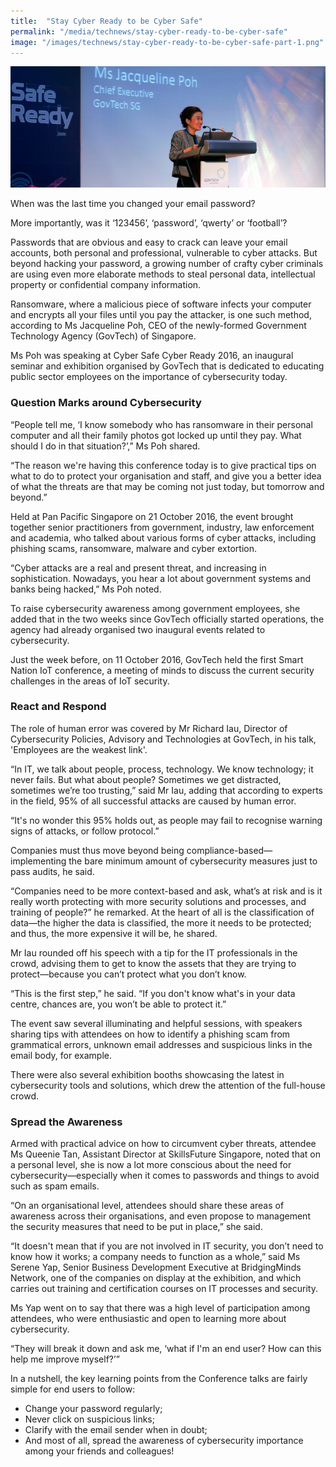 ```yaml
---
title:  "Stay Cyber Ready to be Cyber Safe"
permalink: "/media/technews/stay-cyber-ready-to-be-cyber-safe"
image: "/images/technews/stay-cyber-ready-to-be-cyber-safe-part-1.png"
---
```


![stay cyber ready to be cyber safe](/images/technews/stay-cyber-ready-to-be-cyber-safe-part-1.png)

When was the last time you changed your email password?

More importantly, was it ‘123456’, ‘password’, ‘qwerty’ or ‘football’?

Passwords that are obvious and easy to crack can leave your email accounts, both personal and professional, vulnerable to cyber attacks. But beyond hacking your password, a growing number of crafty cyber criminals are using even more elaborate methods to steal personal data, intellectual property or confidential company information.

Ransomware, where a malicious piece of software infects your computer and encrypts all your files until you pay the attacker, is one such method, according to Ms Jacqueline Poh, CEO of the newly-formed Government Technology Agency (GovTech) of Singapore.

Ms Poh was speaking at Cyber Safe Cyber Ready 2016, an inaugural seminar and exhibition organised by GovTech that is dedicated to educating public sector employees on the importance of cybersecurity today.

### **Question Marks around Cybersecurity**
“People tell me, ‘I know somebody who has ransomware in their personal computer and all their family photos got locked up until they pay. What should I do in that situation?’,” Ms Poh shared.

“The reason we're having this conference today is to give practical tips on what to do to protect your organisation and staff, and give you a better idea of what the threats are that may be coming not just today, but tomorrow and beyond.”

Held at Pan Pacific Singapore on 21 October 2016, the event brought together senior practitioners from government, industry, law enforcement and academia, who talked about various forms of cyber attacks, including phishing scams, ransomware, malware and cyber extortion.

“Cyber attacks are a real and present threat, and increasing in sophistication. Nowadays, you hear a lot about government systems and banks being hacked,” Ms Poh noted.

To raise cybersecurity awareness among government employees, she added that in the two weeks since GovTech officially started operations, the agency had already organised two inaugural events related to cybersecurity.

Just the week before, on 11 October 2016, GovTech held the first Smart Nation IoT conference, a meeting of minds to discuss the current security challenges in the areas of IoT security.

### **React and Respond**
The role of human error was covered by Mr Richard Iau, Director of Cybersecurity Policies, Advisory and Technologies at GovTech, in his talk, 'Employees are the weakest link'.

“In IT, we talk about people, process, technology. We know technology; it never fails. But what about people? Sometimes we get distracted, sometimes we’re too trusting,” said Mr Iau, adding that according to experts in the field, 95% of all successful attacks are caused by human error.

“It's no wonder this 95% holds out, as people may fail to recognise warning signs of attacks, or follow protocol.”

Companies must thus move beyond being compliance-based—implementing the bare minimum amount of cybersecurity measures just to pass audits, he said.

“Companies need to be more context-based and ask, what’s at risk and is it really worth protecting with more security solutions and processes, and training of people?” he remarked. At the heart of all is the classification of data—the higher the data is classified, the more it needs to be protected; and thus, the more expensive it will be, he shared.

Mr Iau rounded off his speech with a tip for the IT professionals in the crowd, advising them to get to know the assets that they are trying to protect—because you can’t protect what you don’t know.

“This is the first step,” he said. “If you don't know what's in your data centre, chances are, you won’t be able to protect it.”

The event saw several illuminating and helpful sessions, with speakers sharing tips with attendees on how to identify a phishing scam from grammatical errors, unknown email addresses and suspicious links in the email body, for example.

There were also several exhibition booths showcasing the latest in cybersecurity tools and solutions, which drew the attention of the full-house crowd.          

### **Spread the Awareness**
Armed with practical advice on how to circumvent cyber threats, attendee Ms Queenie Tan, Assistant Director at SkillsFuture Singapore, noted that on a personal level, she is now a lot more conscious about the need for cybersecurity—especially when it comes to passwords and things to avoid such as spam emails.

“On an organisational level, attendees should share these areas of awareness across their organisations, and even propose to management the security measures that need to be put in place,” she said.

“It doesn't mean that if you are not involved in IT security, you don’t need to know how it works; a company needs to function as a whole,” said Ms Serene Yap, Senior Business Development Executive at BridgingMinds Network, one of the companies on display at the exhibition, and which carries out training and certification courses on IT processes and security.

Ms Yap went on to say that there was a high level of participation among attendees, who were enthusiastic and open to learning more about cybersecurity.

“They will break it down and ask me, ‘what if I'm an end user? How can this help me improve myself?’”

In a nutshell, the key learning points from the Conference talks are fairly simple for end users to follow: 

* Change your password regularly;
* Never click on suspicious links;
* Clarify with the email sender when in doubt;
* And most of all, spread the awareness of cybersecurity importance among your friends and colleagues!
